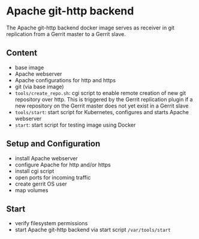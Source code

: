 # Apache git-http backend

The Apache git-http backend docker image serves as receiver in git replication
from a Gerrit master to a Gerrit slave.

## Content

* base image
* Apache webserver
* Apache configurations for http and https
* git (via base image)
* `tools/create_repo.sh`: cgi script to enable remote creation of new git
repository over http. This is triggered by the Gerrit replication plugin
if a new repository on the Gerrit master does not yet exist in a Gerrit slave
* `tools/start`: start script for Kubernetes, configures and starts Apache
webserver
* `start`: start script for testing image using Docker

## Setup and Configuration

* install Apache webserver
* configure Apache for http and/or https
* install cgi script
* open ports for incoming traffic
* create gerrit OS user
* map volumes

## Start

* verify filesystem permissions
* start Apache git-http backend  via start script `/var/tools/start`